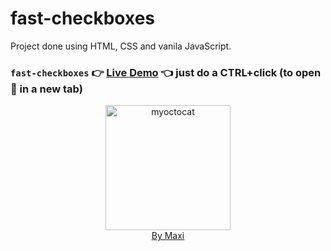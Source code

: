 # fast-checkboxes

Project done using HTML, CSS and vanila JavaScript.

### `fast-checkboxes` :point_right: [Live Demo](https://maxi69k.github.io/fast-checkboxes) :point_left: just do a CTRL+click (to open :link: in a new tab)

<div align="center">
<img src="https://myoctocat.com/assets/images/base-octocat.svg" alt="myoctocat" width="200">
</div>

<div align="center">
<a href="https://webdizajnmaxi.eu.org">By Maxi</a>
</div>
